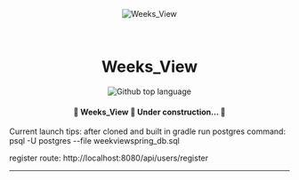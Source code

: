 <div align="center" id="top"> 
  <img src="./.github/app.gif" alt="Weeks_View" />

  &#xa0;

  <!-- <a href="https://weeks_view.netlify.app">Demo</a> -->
</div>

<h1 align="center">Weeks_View</h1>

<p align="center">
  <img alt="Github top language" src="https://img.shields.io/github/languages/top/Mark-The-Dev/Weekly-Views-Spring?color=56BEB8">
<!--
  <img alt="Github language count" src="https://img.shields.io/github/languages/count/{{YOUR_GITHUB_USERNAME}}/weeks_view?color=56BEB8">

  <img alt="Repository size" src="https://img.shields.io/github/repo-size/{{YOUR_GITHUB_USERNAME}}/weeks_view?color=56BEB8">

  <img alt="License" src="https://img.shields.io/github/license/{{YOUR_GITHUB_USERNAME}}/weeks_view?color=56BEB8">
-->
  <!-- <img alt="Github issues" src="https://img.shields.io/github/issues/{{YOUR_GITHUB_USERNAME}}/weeks_view?color=56BEB8" /> -->

  <!-- <img alt="Github forks" src="https://img.shields.io/github/forks/{{YOUR_GITHUB_USERNAME}}/weeks_view?color=56BEB8" /> -->

  <!-- <img alt="Github stars" src="https://img.shields.io/github/stars/{{YOUR_GITHUB_USERNAME}}/weeks_view?color=56BEB8" /> -->
</p>

<!-- Status -->

 <h4 align="center"> 
	🚧  Weeks_View 🚀 Under construction...  🚧
</h4> 

Current launch tips:
after cloned and built in gradle run postgres command:
psql -U postgres --file weekviewspring_db.sql

register route:
http://localhost:8080/api/users/register


<hr>
<!--
<p align="center">
  <a href="#dart-about">About</a> &#xa0; | &#xa0; 
  <a href="#sparkles-features">Features</a> &#xa0; | &#xa0;
  <a href="#rocket-technologies">Technologies</a> &#xa0; | &#xa0;
  <a href="#white_check_mark-requirements">Requirements</a> &#xa0; | &#xa0;
  <a href="#checkered_flag-starting">Starting</a> &#xa0; | &#xa0;
  <a href="#memo-license">License</a> &#xa0; | &#xa0;
  <a href="https://github.com/{{YOUR_GITHUB_USERNAME}}" target="_blank">Author</a>
</p>

<br>

## :dart: About ##

Describe your project

## :sparkles: Features ##

:heavy_check_mark: Feature 1;\
:heavy_check_mark: Feature 2;\
:heavy_check_mark: Feature 3;

## :rocket: Technologies ##

The following tools were used in this project:

- [Expo](https://expo.io/)
- [Node.js](https://nodejs.org/en/)
- [React](https://pt-br.reactjs.org/)
- [React Native](https://reactnative.dev/)
- [TypeScript](https://www.typescriptlang.org/)

## :white_check_mark: Requirements ##

Before starting :checkered_flag:, you need to have [Git](https://git-scm.com) and [Node](https://nodejs.org/en/) installed.

## :checkered_flag: Starting ##

```bash
# Clone this project
$ git clone https://github.com/{{YOUR_GITHUB_USERNAME}}/weeks_view

# Access
$ cd weeks_view

# Install dependencies
$ yarn

# Run the project
$ yarn start

# The server will initialize in the <http://localhost:3000>
```

## :memo: License ##

This project is under license from MIT. For more details, see the [LICENSE](LICENSE.md) file.


Made with :heart: by <a href="https://github.com/{{YOUR_GITHUB_USERNAME}}" target="_blank">{{YOUR_NAME}}</a>

&#xa0;

<a href="#top">Back to top</a>
->
